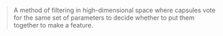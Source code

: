
>A method of filtering in high-dimensional space where capsules vote for the same set of parameters to decide whether to put them together to make a feature.

